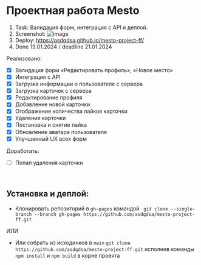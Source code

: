 # Проектная работа Mesto



1. Task: Валидация форм, интеграция с API и деплой.
2. Screenshot: ![image](https://github.com/asdqdsa/mesto-project-ff/assets/56947738/e8b83b7c-7c26-4873-a06b-2bbd56e8080b)
3. Deploy: https://asdqdsa.github.io/mesto-project-ff/
4. Done 19.01.2024 / deadline 21.01.2024

Реализовано:
- [x] Валидация форм «Редактировать профиль», «Новое место»
- [x] Интеграция с API
- [x] Загрузка информации о пользователе с сервера
- [x] Загрузка карточек с сервера
- [x] Редактирование профиля
- [x] Добавление новой карточки
- [x] Отображение количества лайков карточки
- [x] Удаление карточки
- [x] Постановка и снятие лайка
- [x] Обновление аватара пользователя
- [x] Улучшенный UX всех форм

Доработать: 
- [ ] Попап удаления карточки

<br>

## Установка и деплой:
- Клонировать репозиторий в ```gh-pages``` командой ```  git clone --single-branch --branch gh-pages https://github.com/asdqdsa/mesto-project-ff.git ```

ИЛИ

- Или собрать из исходинков в ```main```  ``` git clone https://github.com/asdqdsa/mesto-project-ff.git ``` исполнив команды ``` npm install ``` и ``` npm build ``` в корне проекта
